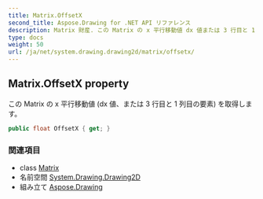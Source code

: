 ```yaml
---
title: Matrix.OffsetX
second_title: Aspose.Drawing for .NET API リファレンス
description: Matrix 財産. この Matrix の x 平行移動値 dx 値または 3 行目と 1 列目の要素 を取得します
type: docs
weight: 50
url: /ja/net/system.drawing.drawing2d/matrix/offsetx/
---
```

## Matrix.OffsetX property

この Matrix の x 平行移動値 (dx 値、または 3 行目と 1 列目の要素) を取得します。

```csharp
public float OffsetX { get; }
```

### 関連項目

* class [Matrix](../)
* 名前空間 [System.Drawing.Drawing2D](../../matrix/)
* 組み立て [Aspose.Drawing](../../../)


